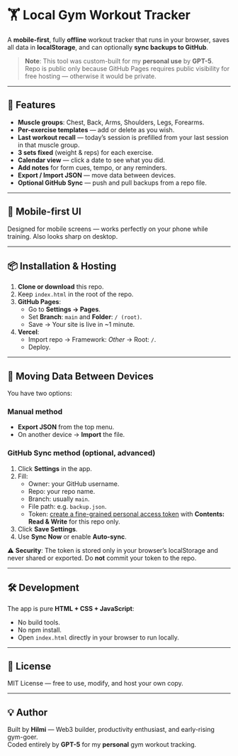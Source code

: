 # 🏋️ Local Gym Workout Tracker

A **mobile-first**, fully **offline** workout tracker that runs in your browser, saves all data in **localStorage**, and can optionally **sync backups to GitHub**.

> **Note**: This tool was custom-built for my **personal use** by **GPT-5**.  
> Repo is public only because GitHub Pages requires public visibility for free hosting — otherwise it would be private.

---

## 🚀 Features

- **Muscle groups**: Chest, Back, Arms, Shoulders, Legs, Forearms.
- **Per-exercise templates** — add or delete as you wish.
- **Last workout recall** — today’s session is prefilled from your last session in that muscle group.
- **3 sets fixed** (weight & reps) for each exercise.
- **Calendar view** — click a date to see what you did.
- **Add notes** for form cues, tempo, or any reminders.
- **Export / Import JSON** — move data between devices.
- **Optional GitHub Sync** — push and pull backups from a repo file.

---

## 📱 Mobile-first UI

Designed for mobile screens — works perfectly on your phone while training. Also looks sharp on desktop.

---

## 📦 Installation & Hosting

1. **Clone or download** this repo.
2. Keep `index.html` in the root of the repo.
3. **GitHub Pages**:
   - Go to **Settings → Pages**.
   - Set **Branch**: `main` and **Folder**: `/ (root)`.
   - Save → Your site is live in ~1 minute.
4. **Vercel**:
   - Import repo → Framework: *Other* → Root: `/`.
   - Deploy.

---

## 🔄 Moving Data Between Devices

You have two options:

### **Manual method**
- **Export JSON** from the top menu.
- On another device → **Import** the file.

### **GitHub Sync method** (optional, advanced)
1. Click **Settings** in the app.
2. Fill:
   - Owner: your GitHub username.
   - Repo: your repo name.
   - Branch: usually `main`.
   - File path: e.g. `backup.json`.
   - Token: [create a fine-grained personal access token](https://github.com/settings/tokens) with **Contents: Read & Write** for this repo only.
3. Click **Save Settings**.
4. Use **Sync Now** or enable **Auto-sync**.

⚠ **Security**: The token is stored only in your browser’s localStorage and never shared or exported. Do **not** commit your token to the repo.

---

## 🛠 Development

The app is pure **HTML + CSS + JavaScript**:
- No build tools.
- No npm install.
- Open `index.html` directly in your browser to run locally.

---

## 📜 License

MIT License — free to use, modify, and host your own copy.

---

## 💡 Author

Built by **Hilmi** — Web3 builder, productivity enthusiast, and early-rising gym-goer.  
Coded entirely by **GPT-5** for my **personal** gym workout tracking.

